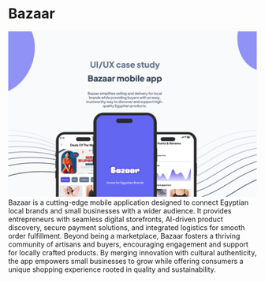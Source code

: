 # Bazaar
![Bazaar App](assets/bazaar.png)
Bazaar is a cutting-edge mobile application designed to connect Egyptian local brands and small businesses with a wider audience. It provides entrepreneurs with seamless digital storefronts, AI-driven product discovery, secure payment solutions, and integrated logistics for smooth order fulfillment. Beyond being a marketplace, Bazaar fosters a thriving community of artisans and buyers, encouraging engagement and support for locally crafted products. By merging innovation with cultural authenticity, the app empowers small businesses to grow while offering consumers a unique shopping experience rooted in quality and sustainability.
